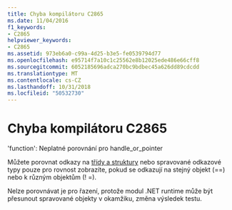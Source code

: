 ```yaml
---
title: Chyba kompilátoru C2865
ms.date: 11/04/2016
f1_keywords:
- C2865
helpviewer_keywords:
- C2865
ms.assetid: 973eb6a0-c99a-4d25-b3e5-fe0539794d77
ms.openlocfilehash: e95714f7a10c1c25562e8b12025ede486e66cff8
ms.sourcegitcommit: 6052185696adca270bc9bdbec45a626dd89cdcdd
ms.translationtype: MT
ms.contentlocale: cs-CZ
ms.lasthandoff: 10/31/2018
ms.locfileid: "50532730"
---
```

# <a name="compiler-error-c2865"></a>Chyba kompilátoru C2865

'function': Neplatné porovnání pro handle_or_pointer

Můžete porovnat odkazy na [třídy a struktury](../../windows/classes-and-structs-cpp-component-extensions.md) nebo spravované odkazové typy pouze pro rovnost zobrazíte, pokud se odkazují na stejný objekt (==) nebo k různým objektům (! =).

Nelze porovnávat je pro řazení, protože modul .NET runtime může být přesunout spravované objekty v okamžiku, změna výsledek testu.